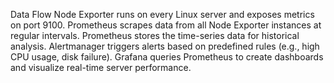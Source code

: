 Data Flow
Node Exporter runs on every Linux server and exposes metrics on port 9100.
Prometheus scrapes data from all Node Exporter instances at regular intervals.
Prometheus stores the time-series data for historical analysis.
Alertmanager triggers alerts based on predefined rules (e.g., high CPU usage, disk failure).
Grafana queries Prometheus to create dashboards and visualize real-time server performance.
